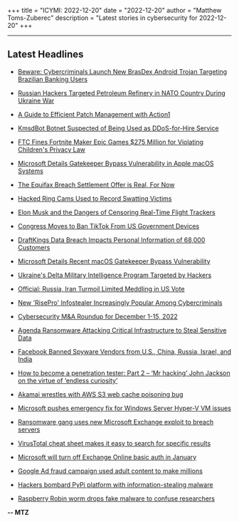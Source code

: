 +++
title = "ICYMI: 2022-12-20"
date = "2022-12-20"
author = "Matthew Toms-Zuberec"
description = "Latest stories in cybersecurity for 2022-12-20"
+++

---------------------------------------------------------------------------
## Latest Headlines
- [Beware: Cybercriminals Launch New BrasDex Android Trojan Targeting Brazilian Banking Users](https://thehackernews.com/2022/12/beware-cybercriminals-launch-new.html)

- [Russian Hackers Targeted Petroleum Refinery in NATO Country During Ukraine War](https://thehackernews.com/2022/12/russian-hackers-target-major-petroleum.html)

- [A Guide to Efficient Patch Management with Action1](https://thehackernews.com/2022/12/a-guide-to-efficient-patch-management.html)

- [KmsdBot Botnet Suspected of Being Used as DDoS-for-Hire Service](https://thehackernews.com/2022/12/kmsdbot-botnet-suspected-of-being-used.html)

- [FTC Fines Fortnite Maker Epic Games $275 Million for Violating Children's Privacy Law](https://thehackernews.com/2022/12/ftc-fines-fortnite-maker-epic-games-275.html)

- [Microsoft Details Gatekeeper Bypass Vulnerability in Apple macOS Systems](https://thehackernews.com/2022/12/microsoft-details-gatekeeper-bypass.html)

- [The Equifax Breach Settlement Offer is Real, For Now](https://krebsonsecurity.com/2022/12/the-equifax-breach-settlement-offer-is-real-for-now/)

- [Hacked Ring Cams Used to Record Swatting Victims](https://krebsonsecurity.com/2022/12/hacked-ring-cams-used-to-record-swatting-victims/)

- [Elon Musk and the Dangers of Censoring Real-Time Flight Trackers](https://www.wired.com/story/elon-musk-elonjet-flight-tracker-transparency/)

- [Congress Moves to Ban TikTok From US Government Devices](https://www.securityweek.com/congress-moves-ban-tiktok-us-government-devices)

- [DraftKings Data Breach Impacts Personal Information of 68,000 Customers](https://www.securityweek.com/draftkings-data-breach-impacts-personal-information-68000-customers)

- [Microsoft Details Recent macOS Gatekeeper Bypass Vulnerability](https://www.securityweek.com/microsoft-details-recent-macos-gatekeeper-bypass-vulnerability)

- [Ukraine's Delta Military Intelligence Program Targeted by Hackers](https://www.securityweek.com/ukraines-delta-military-intelligence-program-targeted-hackers)

- [Official: Russia, Iran Turmoil Limited Meddling in US Vote](https://www.securityweek.com/official-russia-iran-turmoil-limited-meddling-us-vote)

- [New 'RisePro' Infostealer Increasingly Popular Among Cybercriminals](https://www.securityweek.com/new-risepro-infostealer-increasingly-popular-among-cybercriminals)

- [Cybersecurity M&A Roundup for December 1-15, 2022](https://www.securityweek.com/cybersecurity-ma-roundup-december-1-15-2022)

- [Agenda Ransomware Attacking Critical Infrastructure to Steal Sensitive Data](https://cybersecuritynews.com/agenda-ransomware/)

- [Facebook Banned Spyware Vendors from U.S., China, Russia, Israel, and India](https://cybersecuritynews.com/facebook-banned-spyware-vendors/)

- [How to become a penetration tester: Part 2 – ‘Mr hacking’  John Jackson on the virtue of ‘endless curiosity’](https://portswigger.net/daily-swig/how-to-become-a-penetration-tester-part-2-mr-hacking-john-jackson-on-the-virtue-of-endless-curiosity)

- [Akamai wrestles with AWS S3 web cache poisoning bug](https://portswigger.net/daily-swig/akamai-wrestles-with-aws-s3-web-cache-poisoning-bug)

- [Microsoft pushes emergency fix for Windows Server Hyper-V VM issues](https://www.bleepingcomputer.com/news/microsoft/microsoft-pushes-emergency-fix-for-windows-server-hyper-v-vm-issues/)

- [Ransomware gang uses new Microsoft Exchange exploit to breach servers](https://www.bleepingcomputer.com/news/security/ransomware-gang-uses-new-microsoft-exchange-exploit-to-breach-servers/)

- [VirusTotal cheat sheet makes it easy to search for specific results](https://www.bleepingcomputer.com/news/security/virustotal-cheat-sheet-makes-it-easy-to-search-for-specific-results/)

- [Microsoft will turn off Exchange Online basic auth in January](https://www.bleepingcomputer.com/news/microsoft/microsoft-will-turn-off-exchange-online-basic-auth-in-january/)

- [Google Ad fraud campaign used adult content to make millions](https://www.bleepingcomputer.com/news/security/google-ad-fraud-campaign-used-adult-content-to-make-millions/)

- [Hackers bombard PyPi platform with information-stealing malware](https://www.bleepingcomputer.com/news/security/hackers-bombard-pypi-platform-with-information-stealing-malware/)

- [Raspberry Robin worm drops fake malware to confuse researchers](https://www.bleepingcomputer.com/news/security/raspberry-robin-worm-drops-fake-malware-to-confuse-researchers/)

**-- MTZ**
